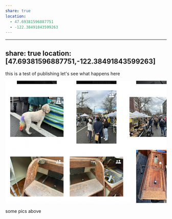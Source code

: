 ```yaml
---
share: true
location:
  - 47.69381596887751
  - -122.38491843599263
---
```

---
share: true
location: [47.69381596887751,-122.38491843599263]
---
this is a test of publishing  let's see what happens here

![CleanShot 2024-01-14 at 17.20.06@2x](../attachments/CleanShot%202024-01-14%20at%2017.20.06@2x.png)

some pics above 